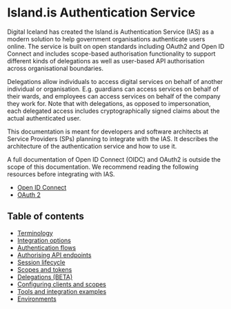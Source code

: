 # Island.is Authentication Service

Digital Iceland has created the Island.is Authentication Service (IAS) as a modern solution to help government organisations authenticate users online. The service is built on open standards including OAuth2 and Open ID Connect and includes scope-based authorisation functionality to support different kinds of delegations as well as user-based API authorisation across organisational boundaries.

Delegations allow individuals to access digital services on behalf of another individual or organisation. E.g. guardians can access services on behalf of their wards, and employees can access services on behalf of the company they work for. Note that with delegations, as opposed to impersonation, each delegated access includes cryptographically signed claims about the actual authenticated user.

This documentation is meant for developers and software architects at Service Providers (SPs) planning to integrate with the IAS. It describes the architecture of the authentication service and how to use it.

A full documentation of Open ID Connect (OIDC) and OAuth2 is outside the scope of this documentation. We recommend reading the following resources before integrating with IAS.

- [Open ID Connect](https://openid.net/connect/)
- [OAuth 2](https://oauth.net/2/)

## Table of contents

* [Terminology](./terminology.md)
* [Integration options](./integration-options.md)
* [Authentication flows](./authentication-flows.md)
* [Authorising API endpoints](./authorising-apis.md)
* [Session lifecycle](./session-lifecycle.md)
* [Scopes and tokens](./scopes-and-tokens.md)
* [Delegations (BETA)](./delegations.md)
* [Configuring clients and scopes](./configuration.md)
* [Tools and integration examples](./integration-guidance.md)
* [Environments](./environments.md)
